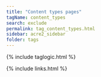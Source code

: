 ```yaml
---
title: "Content types pages"
tagName: content_types
search: exclude
permalink: tag_content_types.html
sidebar: acre2_sidebar
folder: tags
---
```

{% include taglogic.html %}

{% include links.html %}
